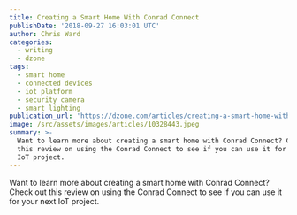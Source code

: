 ```yaml
---
title: Creating a Smart Home With Conrad Connect
publishDate: '2018-09-27 16:03:01 UTC'
author: Chris Ward
categories:
  - writing
  - dzone
tags:
  - smart home
  - connected devices
  - iot platform
  - security camera
  - smart lighting
publication_url: 'https://dzone.com/articles/creating-a-smart-home-with-conrad-connect'
image: /src/assets/images/articles/10328443.jpeg
summary: >-
  Want to learn more about creating a smart home with Conrad Connect? Check out
  this review on using the Conrad Connect to see if you can use it for your next
  IoT project.
---
```

Want to learn more about creating a smart home with Conrad Connect? Check out this review on using the Conrad Connect to see if you can use it for your next IoT project.

